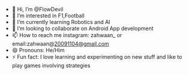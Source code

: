 - 👋 Hi, I’m @FlowDevil
- 👀 I’m interested in F1,Football
- 🌱 I’m currently learning Robotics and AI
- 💞️ I’m looking to collaborate on Android App development
- 📫 How to reach me instagram: zahwaan_ or email:zahwaan@20091104@gmail.com
- 😄 Pronouns: He/Him
- ⚡ Fun fact: I love learning and experimenting on new stuff and like to play games involving strategies 

<!---
FlowDevil/FlowDevil is a ✨ special ✨ repository because its `README.md` (this file) appears on your GitHub profile.
You can click the Preview link to take a look at your changes.
--->
